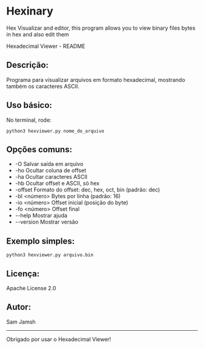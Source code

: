 # Hexinary
Hex Visualizar and editor, this program allows you to view binary files bytes in hex and also edit them



Hexadecimal Viewer - README

Descrição:
-----------
Programa para visualizar arquivos em formato hexadecimal, mostrando também os caracteres ASCII.

Uso básico:
-----------
No terminal, rode:

    python3 hexviewer.py nome_do_arquivo

Opções comuns:
--------------
- -O <arquivo>       Salvar saída em arquivo
- -ho               Ocultar coluna de offset
- -ha               Ocultar caracteres ASCII
- -hb               Ocultar offset e ASCII, só hex
- -offset <tipo>     Formato do offset: dec, hex, oct, bin (padrão: dec)
- -bl <número>       Bytes por linha (padrão: 16)
- -io <número>       Offset inicial (posição do byte)
- -fo <número>       Offset final
- --help             Mostrar ajuda
- --version          Mostrar versão

Exemplo simples:
----------------
    python3 hexviewer.py arquivo.bin

Licença:
--------
Apache License 2.0

Autor:
------
Sam Jamsh

---

Obrigado por usar o Hexadecimal Viewer!
